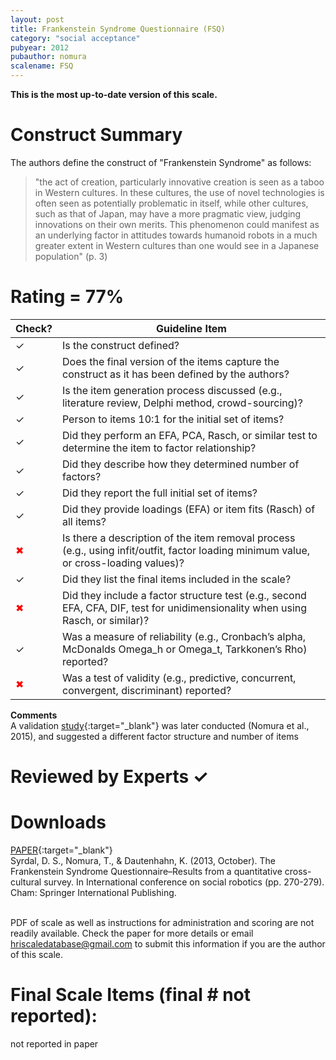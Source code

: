 ```yaml
---
layout: post
title: Frankenstein Syndrome Questionnaire (FSQ)
category: "social acceptance"
pubyear: 2012
pubauthor: nomura
scalename: FSQ
---
```


**This is the most up-to-date version of this scale.**

# Construct Summary

The authors define the construct of "Frankenstein Syndrome" as follows:

>"the act of creation, particularly innovative creation is seen as a taboo in Western cultures. In these cultures, the use of novel technologies is often seen as potentially problematic in itself, while other cultures, such as that of Japan, may have a more pragmatic view, judging innovations on their own merits. This phenomenon could manifest as an underlying factor in attitudes towards humanoid robots in a much greater extent in Western cultures than one would see in a Japanese population" (p. 3)

# Rating = 77% 

<table>
  <thead>
    <tr>
      <th>Check?</th>
      <th>Guideline Item</th>
    </tr>
  </thead>
  <tbody>
    <tr>
      <td>&#10003;</td>
      <td>Is the construct defined?</td>
    </tr>
    <tr>
      <td>&#10003;</td>
      <td>Does the final version of the items capture the construct as it has been defined by the authors?</td>
    </tr>
    <tr>
      <td>&#10003;</td>
      <td>Is the item generation process discussed (e.g., literature review, Delphi method, crowd-sourcing)?</td>
    </tr>
    <tr>
      <td>&#10003;</td>
      <td>Person to items 10:1 for the initial set of items?</td>
    </tr>
    <tr>
      <td>&#10003;</td>
      <td>Did they perform an EFA, PCA, Rasch, or similar test to determine the item to factor relationship?</td>
    </tr>
    <tr>
      <td>&#10003;</td>
      <td>Did they describe how they determined number of factors?</td>
    </tr>
    <tr>
      <td>&#10003;</td>
      <td>Did they report the full initial set of items?</td>
    </tr>
    <tr>
      <td>&#10003;</td>
      <td>Did they provide loadings (EFA) or item fits (Rasch) of all items?</td>
    </tr>
    <tr>
      <td style="color: red;">&#10006;</td>
      <td>Is there a description of the item removal process (e.g., using infit/outfit, factor loading minimum value, or cross-loading values)?</td>
    </tr>
    <tr>
      <td>&#10003;</td>
      <td>Did they list the final items included in the scale?</td>
    </tr>
    <tr>
      <td style="color: red;">&#10006;</td>
      <td>Did they include a factor structure test (e.g., second EFA, CFA, DIF, test for unidimensionality when using Rasch, or similar)?</td>
    </tr>
    <tr>
      <td>&#10003;</td>
      <td>Was a measure of reliability (e.g., Cronbach’s alpha, McDonalds Omega_h or Omega_t, Tarkkonen’s Rho) reported?</td>
    </tr>
    <tr>
      <td style="color: red;">&#10006;</td>
      <td>Was a test of validity (e.g., predictive, concurrent, convergent, discriminant) reported?</td>
    </tr>
  </tbody>
</table>

**Comments**
<br>A validation [study](https://researchprofiles.herts.ac.uk/en/publications/differences-on-social-acceptance-of-humanoid-robots-between-japan){:target="_blank"} was later conducted (Nomura et al., 2015), and suggested a different factor structure and number of items


# Reviewed by Experts &#10003;

# Downloads
[PAPER](https://link.springer.com/chapter/10.1007/978-3-319-02675-6_27){:target="_blank"}
<br>Syrdal, D. S., Nomura, T., & Dautenhahn, K. (2013, October). The Frankenstein Syndrome Questionnaire–Results from a quantitative cross-cultural survey. In International conference on social robotics (pp. 270-279). Cham: Springer International Publishing.

<br>PDF of scale as well as instructions for administration and scoring are not readily available. Check the paper for more details or email hriscaledatabase@gmail.com to submit this information if you are the author of this scale.

# Final Scale Items (final # not reported):

not reported in paper